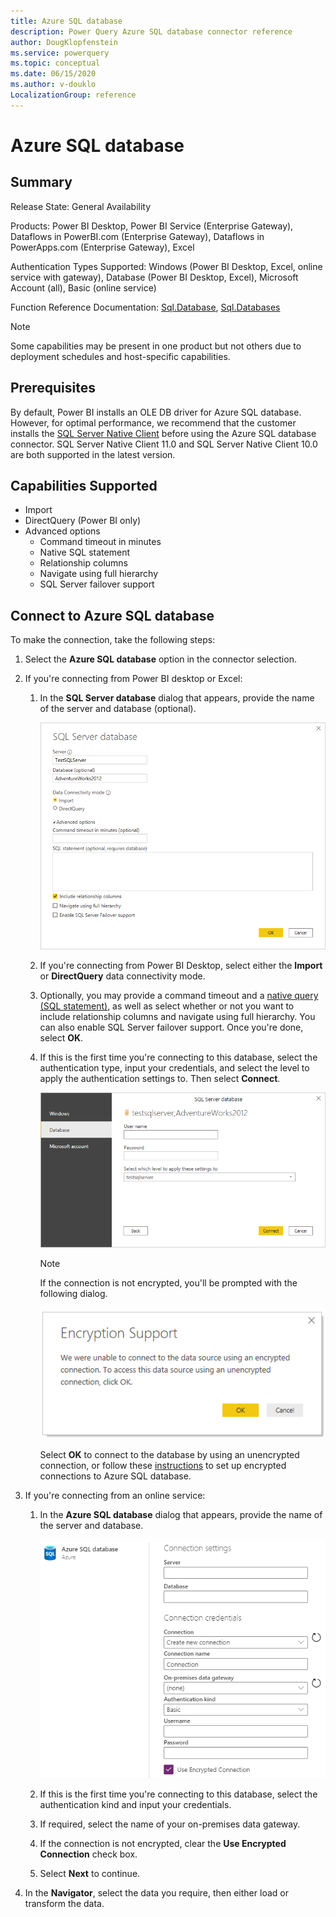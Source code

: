 ```yaml
---
title: Azure SQL database
description: Power Query Azure SQL database connector reference
author: DougKlopfenstein
ms.service: powerquery
ms.topic: conceptual
ms.date: 06/15/2020
ms.author: v-douklo
LocalizationGroup: reference
---
```


# Azure SQL database
 
## Summary
 
Release State: General Availability

Products: Power BI Desktop, Power BI Service (Enterprise Gateway), Dataflows in PowerBI.com (Enterprise Gateway), Dataflows in PowerApps.com (Enterprise Gateway), Excel

Authentication Types Supported: Windows (Power BI Desktop, Excel, online service with gateway), Database (Power BI Desktop, Excel), Microsoft Account (all), Basic (online service)

Function Reference Documentation: [Sql.Database](https://docs.microsoft.com/powerquery-m/sql-database), [Sql.Databases](https://docs.microsoft.com/powerquery-m/sql-databases)

>[!Note]
> Some capabilities may be present in one product but not others due to deployment schedules and host-specific capabilities.
 
## Prerequisites

By default, Power BI installs an OLE DB driver for Azure SQL database. However, for optimal performance, we recommend that the customer installs the [SQL Server Native Client](https://docs.microsoft.com/sql/relational-databases/native-client/applications/installing-sql-server-native-client?view=sql-server-ver15) before using the Azure SQL database connector. SQL Server Native Client 11.0 and SQL Server Native Client 10.0 are both supported in the latest version.

 
## Capabilities Supported
* Import
* DirectQuery (Power BI only)
* Advanced options
    * Command timeout in minutes
    * Native SQL statement
    * Relationship columns
    * Navigate using full hierarchy
    * SQL Server failover support
    
## Connect to Azure SQL database

To make the connection, take the following steps:
 
1. Select the **Azure SQL database** option in the connector selection.
 
2. If you're connecting from Power BI desktop or Excel:

   1. In the **SQL Server database** dialog that appears, provide the name of the server and database (optional). 

      ![Enter Azure SQL database connection](./media/azure-sql-database/signin.png)

   2. If you're connecting from Power BI Desktop, select either the **Import** or **DirectQuery** data connectivity mode.

   3. Optionally, you may provide a command timeout and a [native query (SQL statement)](../native-database-query.md), as well as select whether or not you want to include relationship columns and navigate using full hierarchy. You can also enable SQL Server failover support. Once you're done, select **OK**.

   4. If this is the first time you're connecting to this database, select the authentication type, input your credentials, and select the level to apply the authentication settings to. Then select **Connect**.

      ![Azure SQL database authentication](./media/azure-sql-database/enter-credentials.png)

      >[!Note]
      >  If the connection is not encrypted, you'll be prompted with the following dialog.

       ![Azure SQL database encryption support](../images/EncryptionWarning.png)

       Select **OK** to connect to the database by using an unencrypted connection, or follow these [instructions](https://docs.microsoft.com/sql/database-engine/configure-windows/enable-encrypted-connections-to-the-database-engine?view=sql-server-ver15) to set up encrypted connections to Azure SQL database.

3. If you're connecting from an online service:

   1. In the **Azure SQL database** dialog that appears, provide the name of the server and database.

      ![Enter Azure SQL database online connection](./media/azure-sql-database/service-signin.png)

   2. If this is the first time you're connecting to this database, select the authentication kind and input your credentials.

   3. If required, select the name of your on-premises data gateway.

   4. If the connection is not encrypted, clear the **Use Encrypted Connection** check box.

   5. Select **Next** to continue.

4. In the **Navigator**, select the data you require, then either load or transform the data.
